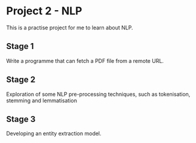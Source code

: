 # Project 2 - NLP

This is a practise project for me to learn about NLP.

## Stage 1

Write a programme that can fetch a PDF file from a remote URL.

## Stage 2

Exploration of some NLP pre-processing techniques, such as tokenisation, stemming and lemmatisation

## Stage 3

Developing an entity extraction model.
